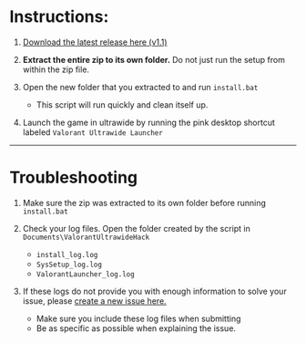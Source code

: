 # Instructions:

1. [Download the latest release here (v1.1)](https://github.com/crocokyle/Valorant-Ultrawide-Fix/releases)

2. **Extract the entire zip to its own folder.** Do not just run the setup from within the zip file. 

3. Open the new folder that you extracted to and run `install.bat`
    - This script will run quickly and clean itself up. 
    
4. Launch the game in ultrawide by running the pink desktop shortcut labeled `Valorant Ultrawide Launcher`


<hr />


# Troubleshooting

1. Make sure the zip was extracted to its own folder before running `install.bat`

2. Check your log files. Open the folder created by the script in `Documents\ValorantUltrawideHack`
    - `install_log.log`
    - `SysSetup_log.log`
    - `ValorantLauncher_log.log`
    
3. If these logs do not provide you with enough information to solve your issue, please [create a new issue here.](https://github.com/crocokyle/Valorant-Ultrawide-Fix/issues)
    - Make sure you include these log files when submitting
    - Be as specific as possible when explaining the issue. 
